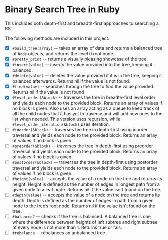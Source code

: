 # Binary Search Tree in Ruby

This includes both depth-first and breadth-first approaches to searching a BST.

The following methods are included in this project:

- [x] `#build_tree(array)` -- takes an array of data and returns a balanced tree of `Node` objects, and returns the level 0 root node.
- [x] `#pretty_print` -- returns a visually pleasing showcase of the tree.
- [x] `#insert(value)` -- inserts the value provided into the tree, keeping it balanced.
- [x] `#delete(value)` -- deletes the value provided if it is in the tree, keeping it balanced afterwards. Returns nil if the value is not found.
- [x] `#find(value)` -- searches through the tree to find the value provided. Returns nil if the value is not found
- [x] `#level_order(&block)` -- traverses the tree in breadth-first level order and yields each node to the provided block. Returns an array of values if no block is given. Also uses an array acting as a queue to keep track of all the child nodes that it has yet to traverse and will add new ones to the list when needed. This version uses recursion, while `#level_order_iteration(&block)` uses iteration.
- [ ] `#inorder(&block)` -- traverses the tree in depth-first using inorder traversal and yields each node to the provided block. Returns an array of values if no block is given.
- [ ] `#preorder(&block)` -- traverses the tree in depth-first using preorder traversal and yields each node to the provided block. Returns an array of values if no block is given.
- [ ] `#postorder(&block)` -- traverses the tree in depth-first using postorder traversal and yields each node to the provided block. Returns an array of values if no block is given.
- [ ] `#height(value)` -- accepts the value of a node on the tree and returns its height. Height is defined as the number of edges in longest path from a given node to a leaf node. Returns nil if the value isn't found on the tree.
- [ ] `#depth(value)` -- accepts the value of a node on the tree  and returns its depth. Depth is defined as the number of edges in path from a given node to the tree’s root node. Returns nil if the value isn't found on the tree.
- [ ] `#balanced?` -- checks if the tree is balanced. A balanced tree is one where the difference between heights of left subtree and right subtree of every node is not more than 1. Returns true or fals.
- [ ] `#rebalance` -- rebalances an unbalanced tree.
